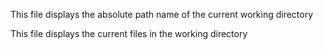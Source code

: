 This file displays the absolute path name of the current working directory

This file displays the current files in the working directory